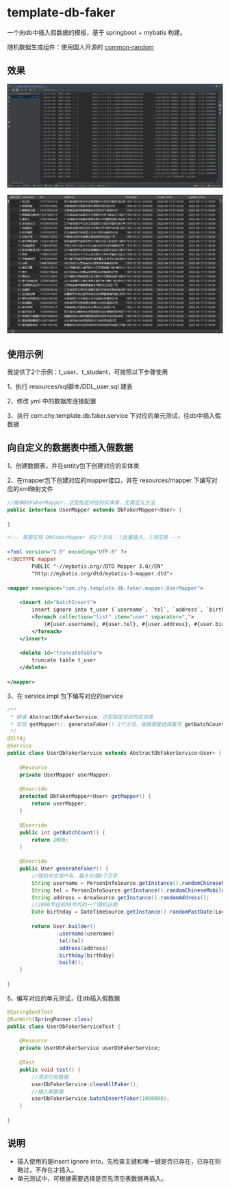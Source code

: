 # template-db-faker
一个向db中插入假数据的模板，基于 springboot + mybatis 构建。

随机数据生成组件：使用国人开源的 [common-random](https://github.com/yindz/common-random)

## 效果
![单元测试截图](image/单元测试截图.png)

![数据表记录截图](image/数据表记录截图.png)

## 使用示例
我提供了2个示例：t_user、t_student，可按照以下步骤使用

1、执行 resources/sql脚本/DDL_user.sql 建表

2、修改 yml 中的数据库连接配置

3、执行 com.chy.template.db.faker.service 下对应的单元测试，往db中插入假数据

## 向自定义的数据表中插入假数据
1、创建数据表，并在entity包下创建对应的实体类

2、在mapper包下创建对应的mapper接口，并在 resources/mapper 下编写对应的xml映射文件
```java
//继承DbFakerMapper，泛型指定对应的实体类，无需定义方法
public interface UserMapper extends DbFakerMapper<User> {

}
```

```xml
<!-- 需要实现 DbFakerMapper 的2个方法：①批量插入，②清空表 -->

<?xml version="1.0" encoding="UTF-8" ?>
<!DOCTYPE mapper
        PUBLIC "-//mybatis.org//DTD Mapper 3.0//EN"
        "http://mybatis.org/dtd/mybatis-3-mapper.dtd">

<mapper namespace="com.chy.template.db.faker.mapper.UserMapper">

    <insert id="batchInsert">
        insert ignore into t_user (`username`, `tel`, `address`, `birthday`) values
        <foreach collection="list" item="user" separator=",">
            (#{user.username}, #{user.tel}, #{user.address}, #{user.birthday})
        </foreach>
    </insert>

    <delete id="truncateTable">
        truncate table t_user
    </delete>

</mapper>
```

3、在 service.impl 包下编写对应的service
```java
/**
 * 继承 AbstractDbFakerService，泛型指定对应的实体类
 * 实现 getMapper()、generateFaker() 2个方法，根据需要选择重写 getBatchCount() 方法
 */
@Slf4j
@Service
public class UserDbFakerService extends AbstractDbFakerService<User> {

    @Resource
    private UserMapper userMapper;

    @Override
    protected DbFakerMapper<User> getMapper() {
        return userMapper;
    }

    @Override
    public int getBatchCount() {
        return 2000;
    }

    @Override
    public User generateFaker() {
        //随机中文用户名，最大长度8个汉字
        String username = PersonInfoSource.getInstance().randomChineseNickName(8);
        String tel = PersonInfoSource.getInstance().randomChineseMobile();
        String address = AreaSource.getInstance().randomAddress();
        //2000年往前30年内的一个随机日期
        Date birthday = DateTimeSource.getInstance().randomPastDate(LocalDate.of(2000, 1, 1), 365 * 30L);

        return User.builder()
                .username(username)
                .tel(tel)
                .address(address)
                .birthday(birthday)
                .build();
    }

}
```

5、编写对应的单元测试，往db插入假数据
```java
@SpringBootTest
@RunWith(SpringRunner.class)
public class UserDbFakerServiceTest {

    @Resource
    private UserDbFakerService userDbFakerService;

    @Test
    public void test() {
        //清空已有数据
        userDbFakerService.cleanAllFaker();
        //插入新数据
        userDbFakerService.batchInsertFaker(1000000);
    }

}
```

## 说明
- 插入使用的是insert ignore into，先检查主键和唯一键是否已存在，已存在则略过，不存在才插入。
- 单元测试中，可根据需要选择是否先清空表数据再插入。
